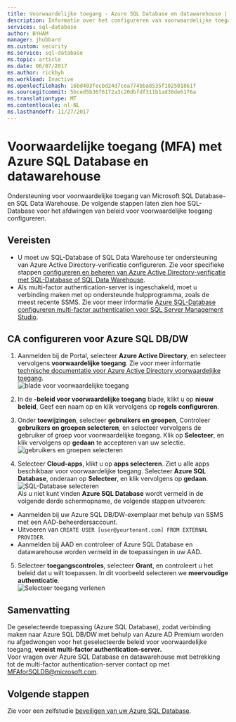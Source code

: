 ```yaml
---
title: Voorwaardelijke toegang - Azure SQL Database en datawarehouse | Microsoft-document
description: Informatie over het configureren van voorwaardelijke toegang voor Azure SQL Database en datawarehouse.
services: sql-database
author: BYHAM
manager: jhubbard
ms.custom: security
ms.service: sql-database
ms.topic: article
ms.date: 06/07/2017
ms.author: rickbyh
ms.workload: Inactive
ms.openlocfilehash: 16bd403fecbd24d7cea774bba8535f102501861f
ms.sourcegitcommit: 5bced5b36f6172a3c20dbfdf311b1ad38de6176a
ms.translationtype: MT
ms.contentlocale: nl-NL
ms.lasthandoff: 11/27/2017
---
```

# <a name="conditional-access-mfa-with-azure-sql-database-and-data-warehouse"></a>Voorwaardelijke toegang (MFA) met Azure SQL Database en datawarehouse  

Ondersteuning voor voorwaardelijke toegang van Microsoft SQL Database- en SQL Data Warehouse. De volgende stappen laten zien hoe SQL-Database voor het afdwingen van beleid voor voorwaardelijke toegang configureren.  

## <a name="prerequisites"></a>Vereisten  
- U moet uw SQL-Database of SQL Data Warehouse ter ondersteuning van Azure Active Directory-verificatie configureren. Zie voor specifieke stappen [configureren en beheren van Azure Active Directory-verificatie met SQL-Database of SQL Data Warehouse](sql-database-aad-authentication-configure.md).  
- Als multi-factor authentication-server is ingeschakeld, moet u verbinding maken met op ondersteunde hulpprogramma, zoals de meest recente SSMS. Zie voor meer informatie [Azure SQL-Database configureren multi-factor authentication voor SQL Server Management Studio](sql-database-ssms-mfa-authentication-configure.md).  

## <a name="configure-ca-for-azure-sql-dbdw"></a>CA configureren voor Azure SQL DB/DW  
1.  Aanmelden bij de Portal, selecteer **Azure Active Directory**, en selecteer vervolgens **voorwaardelijke toegang**. Zie voor meer informatie [technische documentatie voor Azure Active Directory voorwaardelijke toegang](https://docs.microsoft.com/azure/active-directory/active-directory-conditional-access-technical-reference).  
  ![blade voor voorwaardelijke toegang](./media/sql-database-conditional-access/conditional-access-blade.png) 
     
2.  In de **-beleid voor voorwaardelijke toegang** blade, klikt u op **nieuw beleid**, Geef een naam op en klik vervolgens op **regels configureren**.  
3.  Onder **toewijzingen**, selecteer **gebruikers en groepen**, Controleer **gebruikers en groepen selecteren**, en selecteer vervolgens de gebruiker of groep voor voorwaardelijke toegang. Klik op **Selecteer**, en klik vervolgens op **gedaan** te accepteren van uw selectie.  
  ![gebruikers en groepen selecteren](./media/sql-database-conditional-access/select-users-and-groups.png)  

4.  Selecteer **Cloud-apps**, klikt u op **apps selecteren**. Ziet u alle apps beschikbaar voor voorwaardelijke toegang. Selecteer **Azure SQL Database**, onderaan op **Selecteer**, en klik vervolgens op **gedaan**.  
  ![SQL-Database selecteren](./media/sql-database-conditional-access/select-sql-database.png)  
  Als u niet kunt vinden **Azure SQL Database** wordt vermeld in de volgende derde schermopname, de volgende stappen uitvoeren:   
  - Aanmelden bij uw Azure SQL DB/DW-exemplaar met behulp van SSMS met een AAD-beheerdersaccount.  
  - Uitvoeren van `CREATE USER [user@yourtenant.com] FROM EXTERNAL PROVIDER`.  
  - Aanmelden bij AAD en controleer of Azure SQL Database en datawarehouse worden vermeld in de toepassingen in uw AAD.  

5.  Selecteer **toegangscontroles**, selecteer **Grant**, en controleert u het beleid dat u wilt toepassen. In dit voorbeeld selecteren we **meervoudige authenticatie**.  
  ![Selecteer toegang verlenen](./media/sql-database-conditional-access/grant-access.png)  

## <a name="summary"></a>Samenvatting  
De geselecteerde toepassing (Azure SQL Database), zodat verbinding maken naar Azure SQL DB/DW met behulp van Azure AD Premium worden nu afgedwongen voor het geselecteerde beleid voor voorwaardelijke toegang, **vereist multi-factor authentication-server.**  
Voor vragen over Azure SQL Database en datawarehouse met betrekking tot de multi-factor authentication-server contact op met MFAforSQLDB@microsoft.com.  

## <a name="next-steps"></a>Volgende stappen  

Zie voor een zelfstudie [beveiligen van uw Azure SQL Database](sql-database-security-tutorial.md).
